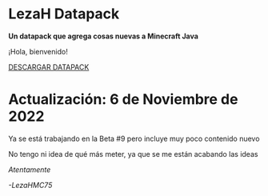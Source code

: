 # LezaH Datapack

**Un datapack que agrega cosas nuevas a Minecraft Java**

¡Hola, bienvenido!

[DESCARGAR DATAPACK](https://tacozyt.github.io/lezah/downloads)

# Actualización: 6 de Noviembre de 2022

Ya se está trabajando en la Beta #9 pero incluye muy poco contenido nuevo

No tengo ni idea de qué más meter, ya que se me están acabando las ideas

*Atentamente*

*-LezaHMC75*
